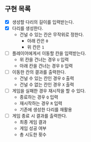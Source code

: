 구현 목록
---

- [X] 생성할 다리의 길이를 입력받는다.
- [X] 다리를 생성한다.
  - 건널 수 있는 칸은 무작위로 정한다.
    - 아래 칸은 `0`
    - 위 칸은 `1`
- [ ] 플레이어에게서 이동할 칸을 입력받는다.
  - 위 칸을 건너는 경우 `U` 입력
  - 아래 칸을 건너는 경우 `D` 입력
- [ ] 이동한 칸의 결과를 출력한다.
  - 건널 수 있는 칸인 경우 `O` 출력
  - 건널 수 없는 칸인 경우 `X` 출력
- [ ] 게임을 실패한 경우 재시작을 할 수 있다.
    - 종료하는 경우 `Q` 입력
    - 재시작하는 경우 `R` 입력
    - 기존에 생성한 다리를 재활용
- [ ] 게임 종료 시 결과를 출력한다.
  - 최종 게임 결과
  - 게임 성공 여부
  - 총 시도한 횟수
